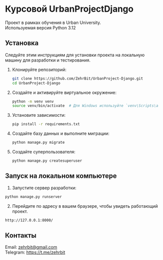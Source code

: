 # Курсовой UrbanProjectDjango

Проект в рамках обучения в Urban University.  
Используемая версия Python 3.12

## Установка

Следуйте этим инструкциям для установки проекта на локальную машину для разработки и тестирования.
1. Клонируйте репозиторий:
    ```bash
    git clone https://github.com/ZehrBit/UrbanProject-Django.git
    cd UrbanProject-Django
    ```
2. Создайте и активируйте виртуальное окружение:
    ```bash
    python -m venv venv
    source venv/bin/activate  # Для Windows используйте `venv\Scripts\activate`
    ```
3. Установите зависимости:
    ```bash
    pip install -r requirements.txt
    ```
4. Создайте базу данных и выполните миграции:
    ```bash
    python manage.py migrate
    ```
5. Создайте суперпользователя:
    ```bash
    python manage.py createsuperuser
    ```

## Запуск на локальном компьютере
1. Запустите сервер разработки:
```bash
python manage.py runserver
```

2. Перейдите по адресу в вашем браузере, чтобы увидеть работающий проект.
```bash
http://127.0.0.1:8000/
```

## Контакты
Email: zehrbit@gmail.com  
Telegram: https://t.me/zehrbit
